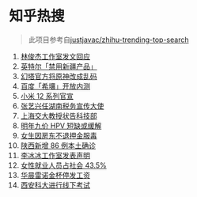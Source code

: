 # 知乎热搜

> 此项目参考自[justjavac/zhihu-trending-top-search](https://github.com/justjavac/zhihu-trending-top-search/blob/main/utils.ts)

<!-- BEGIN -->
  <!-- 最后更新时间:Thu Dec 23 2021 05:12:25 GMT+0000 (Coordinated Universal Time) -->
  1. [林俊杰工作室发文回应](https://www.zhihu.com/search?q=林俊杰)
1. [英特尔「禁用新疆产品」](https://www.zhihu.com/search?q=英特尔)
1. [幻塔官方将原神改成乱码](https://www.zhihu.com/search?q=原神)
1. [百度「希壤」开放内测](https://www.zhihu.com/search?q=希壤)
1. [小米 12 系列官宣](https://www.zhihu.com/search?q=小米12)
1. [张艺兴任湖南税务宣传大使](https://www.zhihu.com/search?q=张艺兴)
1. [上海交大教授状告科技部](https://www.zhihu.com/search?q=上海交大教授)
1. [明年九价 HPV 短缺或缓解](https://www.zhihu.com/search?q=九价)
1. [女生因房东不退押金服毒](https://www.zhihu.com/search?q=大三女生服毒身亡)
1. [陕西新增 86 例本土确诊](https://www.zhihu.com/search?q=陕西疫情)
1. [李冰冰工作室发表声明](https://www.zhihu.com/search?q=李冰冰)
1. [女性就业人员占社会 43.5%](https://www.zhihu.com/search?q=女性就业比重)
1. [华晨雷诺金杯停发工资](https://www.zhihu.com/search?q=华晨雷诺金杯)
1. [西安科大进行线下考试](https://www.zhihu.com/search?q=西安科技大学)
  <!-- END -->